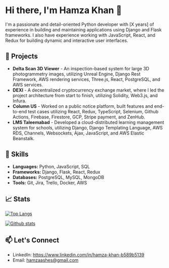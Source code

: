 # Hi there, I'm Hamza Khan 👋

I'm a passionate and detail-oriented Python developer with [X years] of experience in building and maintaining applications using Django and Flask frameworks. I also have experience working with JavaScript, React, and Redux for building dynamic and interactive user interfaces.

## 🔭 Projects

- **Delta Scan 3D Viewer** - An inspection-based system for large 3D photogrammetry images, utilizing Unreal Engine, Django Rest Framework, AWS rendering services, Three.js, React, PostgreSQL, and AWS services.
- **DEXI** - A decentralized cryptocurrency exchange market, where I led the project architecture from start to finish, utilizing Solidity, Web3.js, and Infura.
- **Column US** - Worked on a public notice platform, built features and end-to-end test cases utilizing React, Redux, TypeScript, Selenium, Github Actions, Firebase, Firestore, GCP, Stripe payment, and ZenHub.
- **LMS Taleemabad** - Developed a cloud-distributed learning management system for schools, utilizing Django, Django Templating Language, AWS RDS, Channels, Websockets, Ajax, JavaScript, and AWS Elastic Beanstalk.

## 🌱 Skills

- **Languages:** Python, JavaScript, SQL
- **Frameworks:** Django, Flask, React, Redux
- **Databases:** PostgreSQL, MySQL, MongoDB
- **Tools:** Git, Jira, Trello, Docker, AWS

## 📈 Stats

[![Top Langs](https://github-readme-stats.vercel.app/api/top-langs/?username=khanashes&layout=compact)](https://github.com/[YourUsername]/github-readme-stats)

[![Github stats](https://github-readme-stats.vercel.app/api?username=khanashes&show_icons=true&count_private=true&hide=stars,issues)](https://github.com/[YourUsername]/github-readme-stats)

## 📫 Let's Connect

- LinkedIn: https://www.linkedin.com/in/hamza-khan-b589b5139
- Email: hamzaashes@gmail.com

